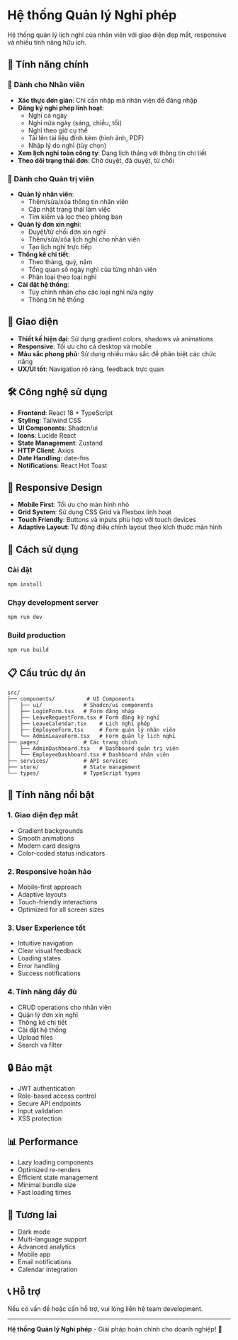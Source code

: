 # Hệ thống Quản lý Nghỉ phép

Hệ thống quản lý lịch nghỉ của nhân viên với giao diện đẹp mắt, responsive và nhiều tính năng hữu ích.

## 🚀 Tính năng chính

### 👤 Dành cho Nhân viên
- **Xác thực đơn giản**: Chỉ cần nhập mã nhân viên để đăng nhập
- **Đăng ký nghỉ phép linh hoạt**:
  - Nghỉ cả ngày
  - Nghỉ nửa ngày (sáng, chiều, tối)
  - Nghỉ theo giờ cụ thể
  - Tải lên tài liệu đính kèm (hình ảnh, PDF)
  - Nhập lý do nghỉ (tùy chọn)
- **Xem lịch nghỉ toàn công ty**: Dạng lịch tháng với thông tin chi tiết
- **Theo dõi trạng thái đơn**: Chờ duyệt, đã duyệt, từ chối

### 🔧 Dành cho Quản trị viên
- **Quản lý nhân viên**:
  - Thêm/sửa/xóa thông tin nhân viên
  - Cập nhật trạng thái làm việc
  - Tìm kiếm và lọc theo phòng ban
- **Quản lý đơn xin nghỉ**:
  - Duyệt/từ chối đơn xin nghỉ
  - Thêm/sửa/xóa lịch nghỉ cho nhân viên
  - Tạo lịch nghỉ trực tiếp
- **Thống kê chi tiết**:
  - Theo tháng, quý, năm
  - Tổng quan số ngày nghỉ của từng nhân viên
  - Phân loại theo loại nghỉ
- **Cài đặt hệ thống**:
  - Tùy chỉnh nhãn cho các loại nghỉ nửa ngày
  - Thông tin hệ thống

## 🎨 Giao diện

- **Thiết kế hiện đại**: Sử dụng gradient colors, shadows và animations
- **Responsive**: Tối ưu cho cả desktop và mobile
- **Màu sắc phong phú**: Sử dụng nhiều màu sắc để phân biệt các chức năng
- **UX/UI tốt**: Navigation rõ ràng, feedback trực quan

## 🛠️ Công nghệ sử dụng

- **Frontend**: React 18 + TypeScript
- **Styling**: Tailwind CSS
- **UI Components**: Shadcn/ui
- **Icons**: Lucide React
- **State Management**: Zustand
- **HTTP Client**: Axios
- **Date Handling**: date-fns
- **Notifications**: React Hot Toast

## 📱 Responsive Design

- **Mobile First**: Tối ưu cho màn hình nhỏ
- **Grid System**: Sử dụng CSS Grid và Flexbox linh hoạt
- **Touch Friendly**: Buttons và inputs phù hợp với touch devices
- **Adaptive Layout**: Tự động điều chỉnh layout theo kích thước màn hình

## 🚀 Cách sử dụng

### Cài đặt
```bash
npm install
```

### Chạy development server
```bash
npm run dev
```

### Build production
```bash
npm run build
```

## 📋 Cấu trúc dự án

```
src/
├── components/          # UI Components
│   ├── ui/             # Shadcn/ui components
│   ├── LoginForm.tsx   # Form đăng nhập
│   ├── LeaveRequestForm.tsx # Form đăng ký nghỉ
│   ├── LeaveCalendar.tsx    # Lịch nghỉ phép
│   ├── EmployeeForm.tsx     # Form quản lý nhân viên
│   └── AdminLeaveForm.tsx   # Form quản lý lịch nghỉ
├── pages/              # Các trang chính
│   ├── AdminDashboard.tsx   # Dashboard quản trị viên
│   └── EmployeeDashboard.tsx # Dashboard nhân viên
├── services/           # API services
├── store/              # State management
└── types/              # TypeScript types
```

## 🎯 Tính năng nổi bật

### 1. Giao diện đẹp mắt
- Gradient backgrounds
- Smooth animations
- Modern card designs
- Color-coded status indicators

### 2. Responsive hoàn hảo
- Mobile-first approach
- Adaptive layouts
- Touch-friendly interactions
- Optimized for all screen sizes

### 3. User Experience tốt
- Intuitive navigation
- Clear visual feedback
- Loading states
- Error handling
- Success notifications

### 4. Tính năng đầy đủ
- CRUD operations cho nhân viên
- Quản lý đơn xin nghỉ
- Thống kê chi tiết
- Cài đặt hệ thống
- Upload files
- Search và filter

## 🔒 Bảo mật

- JWT authentication
- Role-based access control
- Secure API endpoints
- Input validation
- XSS protection

## 📊 Performance

- Lazy loading components
- Optimized re-renders
- Efficient state management
- Minimal bundle size
- Fast loading times

## 🌟 Tương lai

- Dark mode
- Multi-language support
- Advanced analytics
- Mobile app
- Email notifications
- Calendar integration

## 📞 Hỗ trợ

Nếu có vấn đề hoặc cần hỗ trợ, vui lòng liên hệ team development.

---

**Hệ thống Quản lý Nghỉ phép** - Giải pháp hoàn chỉnh cho doanh nghiệp! 🎉
